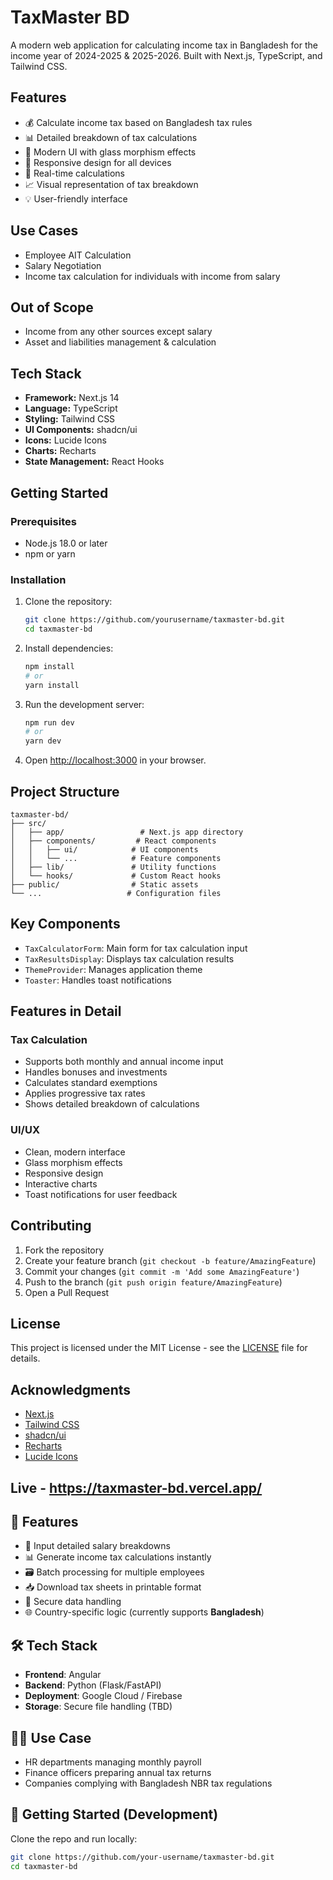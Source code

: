 # TaxMaster BD

A modern web application for calculating income tax in Bangladesh for the income year of 2024-2025 & 2025-2026. Built with Next.js, TypeScript, and Tailwind CSS.

## Features

- 💰 Calculate income tax based on Bangladesh tax rules
- 📊 Detailed breakdown of tax calculations
- 🎨 Modern UI with glass morphism effects
- 📱 Responsive design for all devices
- 🎯 Real-time calculations
- 📈 Visual representation of tax breakdown
- 💡 User-friendly interface

## Use Cases

- Employee AIT Calculation
- Salary Negotiation
- Income tax calculation for individuals with income from salary

## Out of Scope

- Income from any other sources except salary
- Asset and liabilities management & calculation

## Tech Stack

- **Framework:** Next.js 14
- **Language:** TypeScript
- **Styling:** Tailwind CSS
- **UI Components:** shadcn/ui
- **Icons:** Lucide Icons
- **Charts:** Recharts
- **State Management:** React Hooks

## Getting Started

### Prerequisites

- Node.js 18.0 or later
- npm or yarn

### Installation

1. Clone the repository:
   ```bash
   git clone https://github.com/yourusername/taxmaster-bd.git
   cd taxmaster-bd
   ```

2. Install dependencies:
   ```bash
   npm install
   # or
   yarn install
   ```

3. Run the development server:
   ```bash
   npm run dev
   # or
   yarn dev
   ```

4. Open [http://localhost:3000](http://localhost:3000) in your browser.

## Project Structure

```
taxmaster-bd/
├── src/
│   ├── app/                 # Next.js app directory
│   ├── components/         # React components
│   │   ├── ui/            # UI components
│   │   └── ...            # Feature components
│   ├── lib/               # Utility functions
│   └── hooks/             # Custom React hooks
├── public/                # Static assets
└── ...                   # Configuration files
```

## Key Components

- `TaxCalculatorForm`: Main form for tax calculation input
- `TaxResultsDisplay`: Displays tax calculation results
- `ThemeProvider`: Manages application theme
- `Toaster`: Handles toast notifications

## Features in Detail

### Tax Calculation
- Supports both monthly and annual income input
- Handles bonuses and investments
- Calculates standard exemptions
- Applies progressive tax rates
- Shows detailed breakdown of calculations

### UI/UX
- Clean, modern interface
- Glass morphism effects
- Responsive design
- Interactive charts
- Toast notifications for user feedback

## Contributing

1. Fork the repository
2. Create your feature branch (`git checkout -b feature/AmazingFeature`)
3. Commit your changes (`git commit -m 'Add some AmazingFeature'`)
4. Push to the branch (`git push origin feature/AmazingFeature`)
5. Open a Pull Request

## License

This project is licensed under the MIT License - see the [LICENSE](LICENSE) file for details.

## Acknowledgments

- [Next.js](https://nextjs.org/)
- [Tailwind CSS](https://tailwindcss.com/)
- [shadcn/ui](https://ui.shadcn.com/)
- [Recharts](https://recharts.org/)
- [Lucide Icons](https://lucide.dev/)

## Live - https://taxmaster-bd.vercel.app/

## 🧾 Features

- 💼 Input detailed salary breakdowns
- 📊 Generate income tax calculations instantly
- 🗃️ Batch processing for multiple employees
- 📥 Download tax sheets in printable format
- 🔐 Secure data handling
- 🌐 Country-specific logic (currently supports **Bangladesh**)

## 🛠 Tech Stack

- **Frontend**: Angular
- **Backend**: Python (Flask/FastAPI)
- **Deployment**: Google Cloud / Firebase
- **Storage**: Secure file handling (TBD)

## 🧑‍💼 Use Case

- HR departments managing monthly payroll
- Finance officers preparing annual tax returns
- Companies complying with Bangladesh NBR tax regulations

## 🚀 Getting Started (Development)

Clone the repo and run locally:

```bash
git clone https://github.com/your-username/taxmaster-bd.git
cd taxmaster-bd
